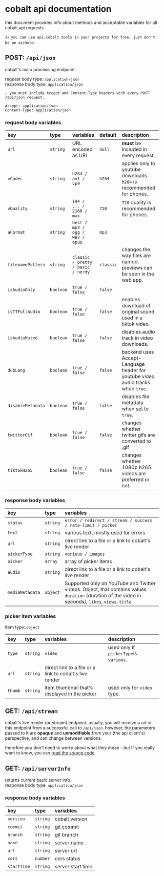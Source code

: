# cobalt api documentation
this document provides info about methods and acceptable variables for all cobalt api requests.  

```
👍 you can use api.cobalt.tools in your projects for free, just don't be an asshole.
```

## POST: `/api/json`
cobalt's main processing endpoint.  

request body type: `application/json`  
response body type: `application/json`  

```
⚠️ you must include Accept and Content-Type headers with every POST /api/json request.

Accept: application/json
Content-Type: application/json
```

### request body variables
| key               | type      | variables                          | default   | description                                                                     |
|:------------------|:----------|:-----------------------------------|:----------|:--------------------------------------------------------------------------------|
| `url`             | `string`  | URL encoded as URI                 | `null`    | **must** be included in every request.                                          |
| `vCodec`          | `string`  | `h264 / av1 / vp9`                 | `h264`    | applies only to youtube downloads. `h264` is recommended for phones.            |
| `vQuality`        | `string`  | `144 / ... / 2160 / max`           | `720`     | `720` quality is recommended for phones.                                        |
| `aFormat`         | `string`  | `best / mp3 / ogg / wav / opus`    | `mp3`     |                                                                                 |
| `filenamePattern` | `string`  | `classic / pretty / basic / nerdy` | `classic` | changes the way files are named. previews can be seen in the web app.           |
| `isAudioOnly`     | `boolean` | `true / false`                     | `false`   |                                                                                 |
| `isTTFullAudio`   | `boolean` | `true / false`                     | `false`   | enables download of original sound used in a tiktok video.                      |
| `isAudioMuted`    | `boolean` | `true / false`                     | `false`   | disables audio track in video downloads.                                        |
| `dubLang`         | `boolean` | `true / false`                     | `false`   | backend uses Accept-Language header for youtube video audio tracks when `true`. |
| `disableMetadata` | `boolean` | `true / false`                     | `false`   | disables file metadata when set to `true`.                                      |
| `twitterGif`      | `boolean` | `true / false`                     | `false`   | changes whether twitter gifs are converted to .gif                              |
| `tiktokH265`      | `boolean` | `true / false`                     | `false`   | changes whether 1080p h265 videos are preferred or not.                         |

### response body variables
| key          | type     | variables                                                   |
|:-------------|:---------|:------------------------------------------------------------|
| `status`        | `string` | `error / redirect / stream / success / rate-limit / picker` |
| `text`          | `string` | various text, mostly used for errors                        |
| `url`           | `string` | direct link to a file or a link to cobalt's live render     |
| `pickerType`    | `string` | `various / images`                                          |
| `picker`        | `array`  | array of picker items                                       |
| `audio`         | `string` | direct link to a file or a link to cobalt's live render     |
| `mediaMetadata` | `object` | Supported only on YouTube and Twitter videos. Object, that contains values `duration` (duration of the video in seconds), `likes`, `views`, `title`    |

### picker item variables
item type: `object` 

| key     | type     | variables                                               | description                            |
|:--------|:---------|:--------------------------------------------------------|:---------------------------------------|
| `type`  | `string` | `video`                                                 | used only if `pickerType`is `various`. |
| `url`   | `string` | direct link to a file or a link to cobalt's live render |                                        |
| `thumb` | `string` | item thumbnail that's displayed in the picker           | used only for `video` type.            |

## GET: `/api/stream`
cobalt's live render (or stream) endpoint. usually, you will receive a url to this endpoint
from a successful call to `/api/json`. however, the parameters passed to it are **opaque**
and **unmodifiable** from your (the api client's) perspective, and can change between versions.

therefore you don't need to worry about what they mean - but if you really want to know, you can
[read the source code](/src/modules/stream/manage.js).

## GET: `/api/serverInfo`
returns current basic server info.  
response body type: `application/json`

### response body variables
| key         | type     | variables         |
|:------------|:---------|:------------------|
| `version`   | `string` | cobalt version    |
| `commit`    | `string` | git commit        |
| `branch`    | `string` | git branch        |
| `name`      | `string` | server name       |
| `url`       | `string` | server url        |
| `cors`      | `number` | cors status       |
| `startTime` | `string` | server start time |
